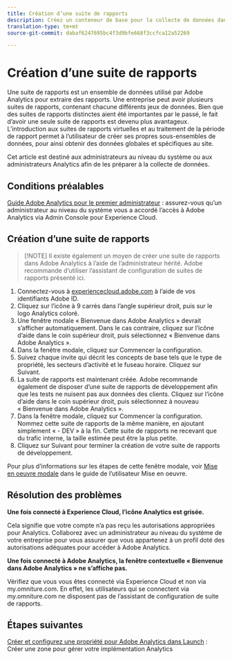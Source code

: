 ```yaml
---
title: Création d’une suite de rapports
description: Créez un conteneur de base pour la collecte de données dans Adobe Analytics.
translation-type: tm+mt
source-git-commit: dabaf6247695bc4f3d9bfe668f3ccfca12a52269

---
```



# Création d’une suite de rapports

Une suite de rapports est un ensemble de données utilisé par Adobe Analytics pour extraire des rapports. Une entreprise peut avoir plusieurs suites de rapports, contenant chacune différents jeux de données. Bien que des suites de rapports distinctes aient été importantes par le passé, le fait d’avoir une seule suite de rapports est devenu plus avantageux. L’introduction aux suites de rapports virtuelles et au traitement de la période de rapport permet à l’utilisateur de créer ses propres sous-ensembles de données, pour ainsi obtenir des données globales et spécifiques au site.

Cet article est destiné aux administrateurs au niveau du système ou aux administrateurs Analytics afin de les préparer à la collecte de données.

## Conditions préalables

[Guide Adobe Analytics pour le premier administrateur](first-admin-guide.md) : assurez-vous qu’un administrateur au niveau du système vous a accordé l’accès à Adobe Analytics via Admin Console pour Experience Cloud.

## Création d’une suite de rapports

>[!NOTE] Il existe également un moyen de créer une suite de rapports dans Adobe Analytics à l’aide de l’administrateur hérité. Adobe recommande d’utiliser l’assistant de configuration de suites de rapports présenté ici.

1. Connectez-vous à [experiencecloud.adobe.com](https://experiencecloud.adobe.com) à l’aide de vos identifiants Adobe ID.
1. Cliquez sur l’icône à 9 carrés dans l’angle supérieur droit, puis sur le logo Analytics coloré.
1. Une fenêtre modale « Bienvenue dans Adobe Analytics » devrait s’afficher automatiquement. Dans le cas contraire, cliquez sur l’icône d’aide dans le coin supérieur droit, puis sélectionnez « Bienvenue dans Adobe Analytics ».
1. Dans la fenêtre modale, cliquez sur Commencer la configuration.
1. Suivez chaque invite qui décrit les concepts de base tels que le type de propriété, les secteurs d’activité et le fuseau horaire. Cliquez sur Suivant.
1. La suite de rapports est maintenant créée. Adobe recommande également de disposer d’une suite de rapports de développement afin que les tests ne nuisent pas aux données des clients. Cliquez sur l’icône d’aide dans le coin supérieur droit, puis sélectionnez à nouveau « Bienvenue dans Adobe Analytics ».
1. Dans la fenêtre modale, cliquez sur Commencer la configuration.
Nommez cette suite de rapports de la même manière, en ajoutant simplement « - DEV » à la fin. Cette suite de rapports ne recevant que du trafic interne, la taille estimée peut être la plus petite.
1. Cliquez sur Suivant pour terminer la création de votre suite de rapports de développement.

Pour plus d’informations sur les étapes de cette fenêtre modale, voir [Mise en oeuvre modale](/help/implement/prepare/implementation-modal.md) dans le guide de l’utilisateur Mise en oeuvre.

## Résolution des problèmes

**Une fois connecté à Experience Cloud, l’icône Analytics est grisée.**

Cela signifie que votre compte n’a pas reçu les autorisations appropriées pour Analytics. Collaborez avec un administrateur au niveau du système de votre entreprise pour vous assurer que vous appartenez à un profil doté des autorisations adéquates pour accéder à Adobe Analytics.

**Une fois connecté à Adobe Analytics, la fenêtre contextuelle « Bienvenue dans Adobe Analytics » ne s’affiche pas.**

Vérifiez que vous vous êtes connecté via Experience Cloud et non via my.omniture.com. En effet, les utilisateurs qui se connectent via my.omniture.com ne disposent pas de l’assistant de configuration de suite de rapports.

## Étapes suivantes

[Créer et configurez une propriété pour Adobe Analytics dans Launch](/help/implement/launch/create-analytics-property.md) : Créer une zone pour gérer votre implémentation Analytics
